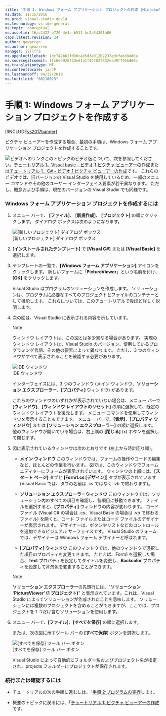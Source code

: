 ```yaml
---
title: '手順 1: Windows フォーム アプリケーション プロジェクトの作成 |Microsoft Docs'
ms.date: 11/15/2016
ms.prod: visual-studio-dev14
ms.technology: vs-ide-general
ms.topic: conceptual
ms.assetid: 16ac2422-e720-4e3a-b511-bc2a54201a86
caps.latest.revision: 24
author: gewarren
ms.author: gewarren
manager: jillfra
ms.openlocfilehash: 1dc742b62fd30c4d5d3e012b2237edcfabd8ed0a
ms.sourcegitcommit: 1fc6ee928733e61a1f42782f832ead9f7946d00c
ms.translationtype: MT
ms.contentlocale: ja-JP
ms.lasthandoff: 04/22/2019
ms.locfileid: "60110025"
---
```

# <a name="step-1-create-a-windows-forms-application-project"></a>手順 1: Windows フォーム アプリケーション プロジェクトを作成する
[!INCLUDE[vs2017banner](../includes/vs2017banner.md)]

ピクチャ ビューアーを作成する場合、最初の手順は、Windows フォーム アプリケーション プロジェクトを作成することです。  
  
 ![ビデオへのリンク](../data-tools/media/playvideo.gif "PlayVideo")このトピックのビデオ版について、次を参照してください。[チュートリアル 1。Visual basic - ビデオ 1 ピクチャ ビューアーの作成](http://go.microsoft.com/fwlink/?LinkId=205209)または[チュートリアル 1。C# - ビデオ 1 ピクチャ ビューアーの作成](http://go.microsoft.com/fwlink/?LinkId=205199)です。 これらのビデオでは、旧バージョンの Visual Studio を使用しているため、一部のメニュー コマンドやその他のユーザー インターフェイス要素が若干異なります。 ただし、概念および手順は、現在のバージョンの Visual Studio でも同様です。  
  
### <a name="to-create-a-windows-forms-application-project"></a>Windows フォーム アプリケーション プロジェクトを作成するには  
  
1. メニュー バーで、 **[ファイル]**、 **[新規作成]**、 **[プロジェクト]** の順にクリックします。 ダイアログ ボックスは次のようになります。  
  
     ![[新しいプロジェクト] ダイアログ ボックス](../ide/media/newprojectdialogcallouts.png "NewProjectDialogCallouts")  
[新しいプロジェクト] ダイアログ ボックス  
  
2. **[インストールされたテンプレート]** で **[Visual C#]** または **[Visual Basic]** を選択します。  
  
3. テンプレートの一覧で、**[Windows フォーム アプリケーション]** アイコンをクリックします。 新しいフォームに「**PictureViewer**」という名前を付け、**[OK]** をクリックします。  
  
     Visual Studio はプログラムのソリューションを作成します。 ソリューションは、プログラムに必要なすべてのプロジェクトとファイルのコンテナーとして機能します。 これらについては、このチュートリアルで後ほど詳しく説明します。  
  
4. 次の図は、Visual Studio に表示される内容を示しています。  
  
    > [!NOTE]
    >  ウィンドウ レイアウトは、この図とは多少異なる場合があります。 実際のウィンドウ レイアウトは、Visual Studio のバージョン、使用しているプログラミング言語、その他の要素によって異なります。 ただし、3 つのウィンドウがすべて表示されることを確認する必要があります。  
  
     ![IDE ウィンドウ](../ide/media/express-ideoverview-visio.png "Express_IDEOverview_Visio")  
IDE ウィンドウ  
  
     インターフェイスには、3 つのウィンドウ (メイン ウィンドウ、**ソリューション エクスプローラー**、**[プロパティ]** ウィンドウ) があります。  
  
     これらのウィンドウのいずれかが表示されていない場合は、メニュー バーで **[ウィンドウ]**、**[ウィンドウ レイアウトのリセット]** の順に選択して、既定のウィンドウ レイアウトを復元します。 メニュー コマンドを使用してウィンドウを表示することもできます。 メニュー バーで、**[表示]**、**[プロパティ ウィンドウ]** または **[ソリューション エクスプローラー]** の順に選択します。 他のウィンドウが開いている場合は、右上隅の **[閉じる]** (x) ボタンを選択して閉じます。  
  
5. 図に表示されているウィンドウは次のとおりです (左上から時計回り順)。  
  
    - **メイン ウィンドウ** このウィンドウでは、フォームの操作やコードの編集など、ほとんどの作業を行います。 図では、このウィンドウでフォーム エディターにフォームが表示されています。 ウィンドウの上部には、**[スタート ページ]** タブと **[Form1.cs [デザイン]]** タブが表示されています  (Visual Basic では、タブの名前は .cs ではなく .vb で終わります)。  
  
    - **ソリューション エクスプローラーウィンドウ** このウィンドウでは、ソリューション内のすべての項目を確認し、各項目に移動できます。 ファイルを選択すると、**[プロパティ]** ウィンドウの内容が変わります。 コード ファイル (Visual C# の場合は .cs、Visual Basic の場合は .vb で終わるファイル) を開くと、コード ファイルまたはコード ファイルのデザイナーが表示されます。 デザイナーは、ボタンやリストなどのコントロールを追加できるビジュアル サーフェイスです。 Visual Studio のフォームでは、デザイナーは Windows フォーム デザイナーと呼ばれます。  
  
    - **[プロパティ] ウィンドウ** このウィンドウでは、他のウィンドウで選択した項目のプロパティを変更できます。 たとえば、Form1 を選択した場合、**Text** プロパティを設定してタイトルを変更し、**Backcolor** プロパティを設定して背景色を変更することができます。  
  
    > [!NOTE]
    >  **ソリューション エクスプローラー**の先頭行には、"**ソリューション 'PictureViewer' (1 プロジェクト)**" と表示されています。これは、Visual Studio によってソリューションが作成されたことを意味します。 ソリューションには複数のプロジェクトを含めることができますが、ここでは、プロジェクトを 1 つだけ含むソリューションを使用します。  
  
6. メニュー バーで、**[ファイル]**、**[すべてを保存]** の順に選択します。  
  
     または、次の図に示すツール バーの **[すべて保存]** ボタンを選択します。  
  
     ![[すべてを保存] ツール バー ボタン](../ide/media/express-iconsaveall.png "Express_IconSaveAll")  
[すべてを保存] ツール バー ボタン  
  
     Visual Studio によって自動的にフォルダー名およびプロジェクト名が指定され、projects フォルダーにプロジェクトが保存されます。  
  
### <a name="to-continue-or-review"></a>続行または確認するには  
  
- チュートリアルの次の手順に進むには、「[手順 2:プログラムの実行](../ide/step-2-run-your-program.md)します。  
  
- 概要のトピックに戻るには、「[チュートリアル 1: ピクチャ ビューアーの作成](../ide/tutorial-1-create-a-picture-viewer.md)です。
